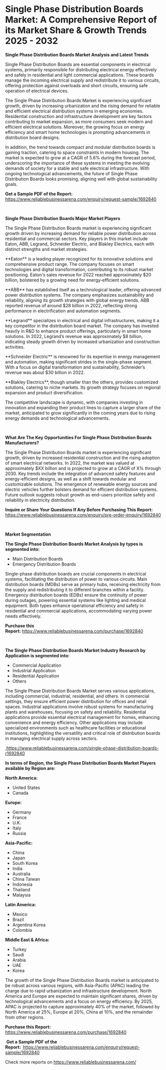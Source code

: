 <p><h1>Single Phase Distribution Boards Market: A Comprehensive Report of its Market Share & Growth Trends 2025 - 2032</h1></p><p><strong>Single Phase Distribution Boards Market Analysis and Latest Trends</strong></p>
<p><p>Single Phase Distribution Boards are essential components in electrical systems, primarily responsible for distributing electrical energy effectively and safely in residential and light commercial applications. These boards manage the incoming electrical supply and redistribute it to various circuits, offering protection against overloads and short circuits, ensuring safe operation of electrical devices.</p><p>The Single Phase Distribution Boards Market is experiencing significant growth, driven by increasing urbanization and the rising demand for reliable and efficient electrical distribution systems in emerging economies. Residential construction and infrastructure development are key factors contributing to market expansion, as more consumers seek modern and efficient electrical solutions. Moreover, the growing focus on energy efficiency and smart home technologies is prompting advancements in distribution board designs.</p><p>In addition, the trend towards compact and modular distribution boards is gaining traction, catering to space constraints in modern housing. The market is expected to grow at a CAGR of 5.6% during the forecast period, underscoring the importance of these systems in meeting the evolving demands of society for a stable and safe electrical infrastructure. With ongoing technological advancements, the future of Single Phase Distribution Boards looks promising, aligning well with global sustainability goals.</p></p>
<p><strong>Get a Sample PDF of the Report:&nbsp;</strong> <a href="https://www.reliablebusinessarena.com/enquiry/request-sample/1692840?utm_campaign=2488&utm_medium=2&utm_source=Github&utm_content=ia&utm_term=07042025&utm_id=single-phase-distribution-boards">https://www.reliablebusinessarena.com/enquiry/request-sample/1692840</a></p>
<p>&nbsp;</p>
<p><strong>Single Phase Distribution Boards Major Market Players</strong></p>
<p><p>The Single Phase Distribution Boards market is experiencing significant growth driven by increasing demand for reliable power distribution across residential and commercial sectors. Key players in this market include Eaton, ABB, Legrand, Schneider Electric, and Blakley Electrics, each with distinct strengths and market strategies.</p><p>**Eaton** is a leading player recognized for its innovative solutions and comprehensive product range. The company focuses on smart technologies and digital transformation, contributing to its robust market positioning. Eaton's sales revenue for 2022 reached approximately $20 billion, bolstered by a growing need for energy-efficient solutions.</p><p>**ABB** has established itself as a technological leader, offering advanced power distribution systems. The company emphasizes sustainability and reliability, aligning its growth strategies with global energy trends. ABB reported revenue of around $28 billion in 2022, reflecting strong performance in electrification and automation segments.</p><p>**Legrand** specializes in electrical and digital infrastructures, making it a key competitor in the distribution board market. The company has invested heavily in R&D to enhance product offerings, particularly in smart home solutions. In 2022, Legrand’s revenue was approximately $8 billion, indicating steady growth driven by increased urbanization and construction activities.</p><p>**Schneider Electric** is renowned for its expertise in energy management and automation, making significant strides in the single-phase segment. With a focus on digital transformation and sustainability, Schneider’s revenue was about $30 billion in 2022.</p><p>**Blakley Electrics**, though smaller than the others, provides customized solutions, catering to niche markets. Its growth strategy focuses on regional expansion and product diversification. </p><p>The competitive landscape is dynamic, with companies investing in innovation and expanding their product lines to capture a larger share of the market, anticipated to grow significantly in the coming years due to rising energy demands and technological advancements.</p></p>
<p>&nbsp;</p>
<p><strong>What Are The Key Opportunities For Single Phase Distribution Boards Manufacturers?</strong></p>
<p><p>The Single Phase Distribution Boards market is experiencing significant growth, driven by increased residential construction and the rising adoption of smart electrical networks. In 2022, the market was valued at approximately $XX billion and is projected to grow at a CAGR of X% through 2030. Key trends include the integration of advanced safety features and energy-efficient designs, as well as a shift towards modular and customizable solutions. The emergence of renewable energy sources and electric vehicles further bolsters demand for efficient distribution systems. Future outlook suggests robust growth as end-users prioritize safety and reliability in electricity distribution.</p></p>
<p><strong>Inquire or Share Your Questions If Any Before Purchasing This Report:</strong> <a href="https://www.reliablebusinessarena.com/enquiry/pre-order-enquiry/1692840?utm_campaign=2488&utm_medium=2&utm_source=Github&utm_content=ia&utm_term=07042025&utm_id=single-phase-distribution-boards">https://www.reliablebusinessarena.com/enquiry/pre-order-enquiry/1692840</a></p>
<p>&nbsp;</p>
<p><strong>Market Segmentation</strong></p>
<p><strong>The Single Phase Distribution Boards Market Analysis by types is segmented into:</strong></p>
<p><ul><li>Main Distribution Boards</li><li>Emergency Distribution Boards</li></ul></p>
<p><p>Single-phase distribution boards are crucial components in electrical systems, facilitating the distribution of power to various circuits. Main distribution boards (MDBs) serve as primary hubs, receiving electricity from the supply and redistributing it to different branches within a facility. Emergency distribution boards (EDBs) ensure the continuity of power during outages, powering essential systems like lighting and medical equipment. Both types enhance operational efficiency and safety in residential and commercial applications, accommodating varying power needs effectively.</p></p>
<p><strong>Purchase this Report:&nbsp;</strong><a href="https://www.reliablebusinessarena.com/purchase/1692840?utm_campaign=2488&utm_medium=2&utm_source=Github&utm_content=ia&utm_term=07042025&utm_id=single-phase-distribution-boards">https://www.reliablebusinessarena.com/purchase/1692840</a></p>
<p>&nbsp;</p>
<p><strong>The Single Phase Distribution Boards Market Industry Research by Application is segmented into:</strong></p>
<p><ul><li>Commercial Application</li><li>Industrial Application</li><li>Residential Application</li><li>Others</li></ul></p>
<p><p>The Single Phase Distribution Boards Market serves various applications, including commercial, industrial, residential, and others. In commercial settings, they ensure efficient power distribution for offices and retail spaces. Industrial applications involve robust systems for manufacturing plants and warehouses, focusing on safety and reliability. Residential applications provide essential electrical management for homes, enhancing convenience and energy efficiency. Other applications may include specialized environments such as healthcare facilities or educational institutions, highlighting the versatility and critical role of distribution boards in managing electrical supply across sectors.</p></p>
<p><a href="https://www.reliablebusinessarena.com/single-phase-distribution-boards-r1692840?utm_campaign=2488&utm_medium=2&utm_source=Github&utm_content=ia&utm_term=07042025&utm_id=single-phase-distribution-boards">&nbsp;https://www.reliablebusinessarena.com/single-phase-distribution-boards-r1692840</a></p>
<p><strong>In terms of Region, the Single Phase Distribution Boards Market Players available by Region are:</strong></p>
<p>
    <p> <strong> North America: </strong>
        <ul>
            <li>United States</li>
            <li>Canada</li>
        </ul>
        </p> 
    <p> <strong> Europe: </strong>
        <ul>
            <li>Germany</li>
            <li>France</li>
            <li>U.K.</li>
            <li>Italy</li>
            <li>Russia</li>
        </ul>
        </p> 
    <p> <strong> Asia-Pacific: </strong>
        <ul>
            <li>China</li>
            <li>Japan</li>
            <li>South Korea</li>
            <li>India</li>
            <li>Australia</li>
            <li>China Taiwan</li>
            <li>Indonesia</li>
            <li>Thailand</li>
            <li>Malaysia</li>
        </ul>
        </p> 
    <p> <strong> Latin America: </strong>
        <ul>
            <li>Mexico</li>
            <li>Brazil</li>
            <li>Argentina Korea</li>
            <li>Colombia</li>
        </ul>
        </p> 
    <p> <strong> Middle East & Africa: </strong>
        <ul>
            <li>Turkey</li>
            <li>Saudi</li>
            <li>Arabia</li>
            <li>UAE</li>
            <li>Korea</li>
        </ul>
    </p>
    </p>
<p><p>The growth of the Single Phase Distribution Boards market is anticipated to be robust across various regions, with Asia-Pacific (APAC) leading the charge due to rapid urbanization and infrastructure development. North America and Europe are expected to maintain significant shares, driven by technological advancements and a focus on energy efficiency. By 2025, APAC is projected to capture approximately 40% of the market, followed by North America at 25%, Europe at 20%, China at 10%, and the remainder from other regions.</p></p>
<p><strong>Purchase this Report: </strong><a href="https://www.reliablebusinessarena.com/purchase/1692840?utm_campaign=2488&utm_medium=2&utm_source=Github&utm_content=ia&utm_term=07042025&utm_id=single-phase-distribution-boards">https://www.reliablebusinessarena.com/purchase/1692840</a></p>
<p>&nbsp;<strong>Get a Sample PDF of the Report:&nbsp;&nbsp;</strong><a href="https://www.reliablebusinessarena.com/enquiry/request-sample/1692840?utm_campaign=2488&utm_medium=2&utm_source=Github&utm_content=ia&utm_term=07042025&utm_id=single-phase-distribution-boards">https://www.reliablebusinessarena.com/enquiry/request-sample/1692840</a></p>
<p><strong></strong></p>
<p>Check more reports on <a href="https://www.reliablebusinessarena.com/?utm_campaign=2488&utm_medium=2&utm_source=Github&utm_content=ia&utm_term=07042025&utm_id=single-phase-distribution-boards">https://www.reliablebusinessarena.com/</a></p>